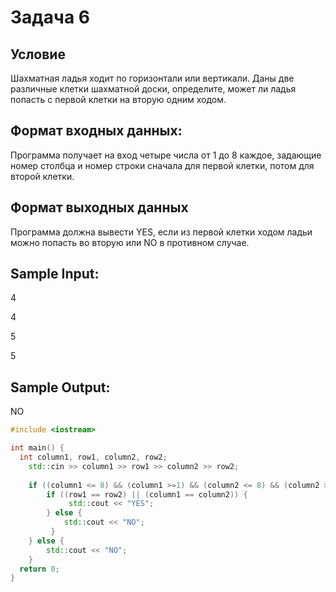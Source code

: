 # Задача 6

## Условие

Шахматная ладья ходит по горизонтали или вертикали. Даны две различные клетки шахматной доски, определите, может ли ладья попасть с первой клетки на вторую одним ходом.

## Формат входных данных:

Программа получает на вход четыре числа от 1 до 8 каждое, задающие номер столбца и номер строки сначала для первой клетки, потом для второй клетки.

## Формат выходных данных

Программа должна вывести YES, если из первой клетки ходом ладьи можно попасть во вторую или NO в противном случае.

## Sample Input:

4

4

5

5

## Sample Output:

NO

``` cpp
#include <iostream>

int main() {
  int column1, row1, column2, row2;
    std::cin >> column1 >> row1 >> column2 >> row2;
    
    if ((column1 <= 8) && (column1 >=1) && (column2 <= 8) && (column2 >=1) && (row1 <= 8) && (row1 >=1) && (row2 <= 8) && (row2 >=1)) {
        if ((row1 == row2) || (column1 == column2)) {
             std::cout << "YES";
        } else {
            std::cout << "NO";
         }
    } else {
        std::cout << "NO";
    }
  return 0;
}
```
